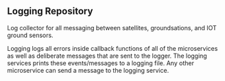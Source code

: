 ## Logging Repository
Log collector for all messaging between satellites, groundsations, and IOT ground sensors.

Logging logs all errors inside callback functions of all of the microservices as well as deliberate messages that are sent to the logger. The logging services prints these events/messages to a logging file. Any other microservice can send a message to the logging service.
